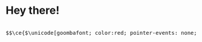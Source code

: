 <h1> Hey there! </h1>

<pre>

$$\ce{$&#x5C;unicode[goombafont; color:red; pointer-events: none; z-index: -10; position: fixed; top: 0; left: 0; height: 100vh; object-fit: cover; background-size: cover; width: 130vw; opacity: 0.5; background: url('https://github.com/obfuscated-D/obfuscated-D/assets/nier.png?raw=true);]{x0000}$}$$
</pre>
